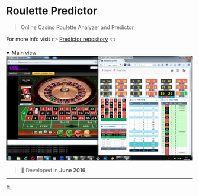 # Roulette Predictor #

> Online Casino Roulette Analyzer and Predictor

For more info visit :point_right: [Predictor repository](https://github.com/tbaltrushaitis/roulette-predictor) :point_left:

<details open>
  <summary>Main view</summary>
  <div align="center">
    <img max-width="720px" max-height="477px" src="assets/img/roulette-predictor-001-main-view.png" />
  </div>
</details>

> :calendar: Developed in **June 2016**

---

:scorpius:
